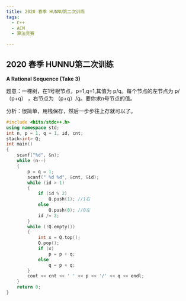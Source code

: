 ```yaml
---
title: 2020 春季 HUNNU第二次训练
tags:
  - C++
  - ACM
  - 算法竞赛

---
```


## 2020 春季 HUNNU第二次训练

**A Rational Sequence (Take 3)**

题意：一棵树，在1号根节点，p=1,q=1,其值为 p/q。每个节点的左节点为 p/（p+q） ，右节点为 （p+q）/q。要你求n号节点的值。

分析：很简单，用栈保存，然后一步步往上存就可以了。

```c++
#include <bits/stdc++.h>
using namespace std;
int n, p = 1, q = 1, id, cnt;
stack<int> Q;
int main()
{
    scanf("%d", &n);
    while (n--)
    {
        p = q = 1;
        scanf(" %d %d", &cnt, &id);
        while (id > 1)
        {
            if (id % 2)
                Q.push(1); //1右
            else
                Q.push(0); //0左
            id /= 2;
        }
        while (!Q.empty())
        {
            int x = Q.top();
            Q.pop();
            if (x)
                p = p + q;
            else
                q = p + q;
        }
        cout << cnt << ' ' << p << '/' << q << endl;
    }
    return 0;
}
```


